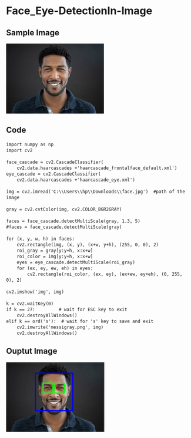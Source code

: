 # Face_Eye-DetectionIn-Image

## Sample Image

<img src="face.jpg">


## Code

    import numpy as np
    import cv2

    face_cascade = cv2.CascadeClassifier(
        cv2.data.haarcascades +'haarcascade_frontalface_default.xml')
    eye_cascade = cv2.CascadeClassifier(
        cv2.data.haarcascades +'haarcascade_eye.xml')

    img = cv2.imread('C:\\Users\\hp\\Downloads\\face.jpg')  #path of the image

    gray = cv2.cvtColor(img, cv2.COLOR_BGR2GRAY)   

    faces = face_cascade.detectMultiScale(gray, 1.3, 5)
    #faces = face_cascade.detectMultiScale(gray)

    for (x, y, w, h) in faces:
        cv2.rectangle(img, (x, y), (x+w, y+h), (255, 0, 0), 2)
        roi_gray = gray[y:y+h, x:x+w]
        roi_color = img[y:y+h, x:x+w]
        eyes = eye_cascade.detectMultiScale(roi_gray)
        for (ex, ey, ew, eh) in eyes:
            cv2.rectangle(roi_color, (ex, ey), (ex+ew, ey+eh), (0, 255, 0), 2)

    cv2.imshow('img', img)

    k = cv2.waitKey(0)
    if k == 27:         # wait for ESC key to exit
        cv2.destroyAllWindows()
    elif k == ord('s'):  # wait for 's' key to save and exit
        cv2.imwrite('messigray.png', img)
        cv2.destroyAllWindows()
## Ouptut Image

<img src="Capture.png">
